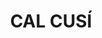 ---
layout: test
title:  "CAL CUSÍ"
coordinates:
  - group1:
        - [1.453149841986098, 42.356768260364582]
        - [1.453238518160529, 42.35676523243319]
        - [1.453238019910888, 42.356751144017437]
        - [1.453285538555929, 42.35674896885677]
        - [1.453290201090151, 42.356748092988624]
        - [1.453285746705335, 42.356671678818138]
        - [1.453221314971744, 42.356675346858779]
        - [1.453224148189111, 42.35669744640763]
        - [1.453142903029748, 42.356698540581874]
        - [1.453149841986098, 42.356768260364582]
---